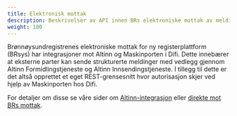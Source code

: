```yaml
---
title: Elektronisk mottak
description: Beskrivelser av API innen BRs elektroniske mottak av meldinger
weight: 100
---
```


Brønnøysundregistrenes elektroniske mottak for ny registerplattform (BRsys) har integrasjoner mot Altinn og Maskinporten i Difi. 
Dette innebærer at eksterne parter kan sende strukturerte meldinger med vedlegg gjennom Altinn Formidlingstjeneste og Altinn Innsendingstjeneste. 
I tillegg til dette er det altså opprettet et eget REST-grensesnitt hvor autorisasjon skjer ved hjelp av Maskinporten hos Difi. 

For detaljer om disse se våre sider om [Altinn-integrasjon](altinn-integrasjon) eller [direkte mot BRs mottak](maskinport-integrasjon).